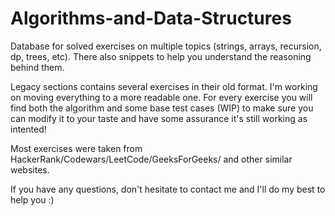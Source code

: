 # Algorithms-and-Data-Structures
Database for solved exercises on multiple topics (strings, arrays, recursion, dp, trees, etc). There also snippets to help you understand the reasoning behind them. 

Legacy sections contains several exercises in their old format. I'm working on moving everything to a more readable one.
For every exercise you will find both the algorithm and some base test cases (WIP) to make sure you can modify it to your taste and have some assurance it's still working as intented!

Most exercises were taken from HackerRank/Codewars/LeetCode/GeeksForGeeks/ and other similar websites.

If you have any questions, don't hesitate to contact me and I'll do my best to help you :)



